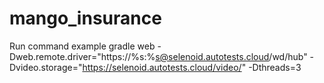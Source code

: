 # mango_insurance
Run command example gradle web 
-Dweb.remote.driver="https://%s:%s@selenoid.autotests.cloud/wd/hub" 
-Dvideo.storage="https://selenoid.autotests.cloud/video/" 
-Dthreads=3
